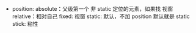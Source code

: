- position: 
    absolute：父级第一个 非 static 定位的元素，如果找 视窗
    relative：相对自己
    fixed:  视窗
    static:  默认，不加 position 默认就是 static
    stick:  粘性